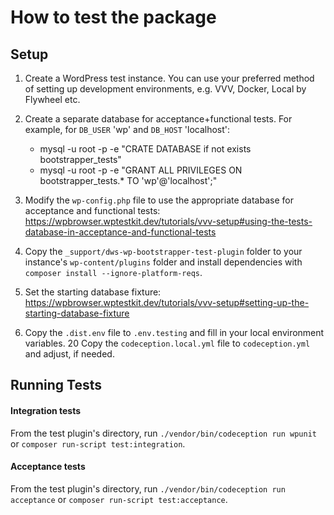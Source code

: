 # How to test the package

## Setup

1) Create a WordPress test instance. You can use your preferred method of setting up development environments, e.g. VVV, Docker, Local by Flywheel etc.
1) Create a separate database for acceptance+functional tests. For example, for `DB_USER` 'wp' and `DB_HOST` 'localhost':

   * mysql -u root -p -e "CRATE DATABASE if not exists bootstrapper_tests"
   * mysql -u root -p -e "GRANT ALL PRIVILEGES ON bootstrapper_tests.* TO 'wp'@'localhost';"
   
1) Modify the `wp-config.php` file to use the appropriate database for acceptance and functional tests: https://wpbrowser.wptestkit.dev/tutorials/vvv-setup#using-the-tests-database-in-acceptance-and-functional-tests
1) Copy the `_support/dws-wp-bootstrapper-test-plugin` folder to your instance's `wp-content/plugins` folder and install dependencies with `composer install --ignore-platform-reqs`.
1) Set the starting database fixture: https://wpbrowser.wptestkit.dev/tutorials/vvv-setup#setting-up-the-starting-database-fixture
1) Copy the `.dist.env` file to `.env.testing` and fill in your local environment variables.
20 Copy the `codeception.local.yml` file to `codeception.yml` and adjust, if needed.


## Running Tests

#### Integration tests

From the test plugin's directory, run `./vendor/bin/codeception run wpunit` or `composer run-script test:integration`.

#### Acceptance tests

From the test plugin's directory, run `./vendor/bin/codeception run acceptance` or `composer run-script test:acceptance`.

